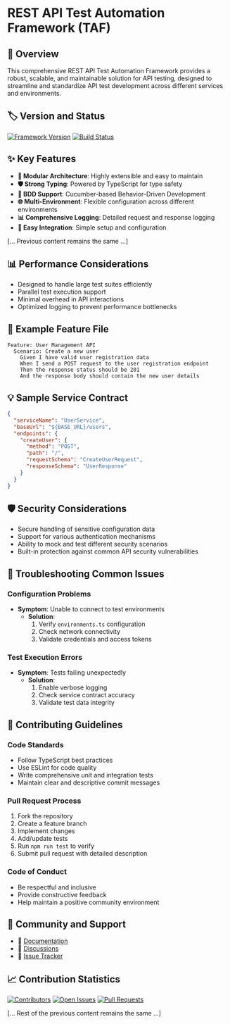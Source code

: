 # REST API Test Automation Framework (TAF)

## 🌟 Overview

This comprehensive REST API Test Automation Framework provides a robust, scalable, and maintainable solution for API testing, designed to streamline and standardize API test development across different services and environments.

## 🏷️ Version and Status

[![Framework Version](https://img.shields.io/badge/version-1.0.0-blue.svg)](https://github.com/juliaviluhina/taf_rest_api_result)
[![Build Status](https://img.shields.io/badge/build-passing-brightgreen.svg)](#)

## ✨ Key Features

- **🔧 Modular Architecture**: Highly extensible and easy to maintain
- **🛡️ Strong Typing**: Powered by TypeScript for type safety
- **🥒 BDD Support**: Cucumber-based Behavior-Driven Development
- **🌐 Multi-Environment**: Flexible configuration across different environments
- **📊 Comprehensive Logging**: Detailed request and response logging
- **🚀 Easy Integration**: Simple setup and configuration

[... Previous content remains the same ...]

## 📊 Performance Considerations

- Designed to handle large test suites efficiently
- Parallel test execution support
- Minimal overhead in API interactions
- Optimized logging to prevent performance bottlenecks

## 🔬 Example Feature File

```gherkin
Feature: User Management API
  Scenario: Create a new user
    Given I have valid user registration data
    When I send a POST request to the user registration endpoint
    Then the response status should be 201
    And the response body should contain the new user details
```

## 💡 Sample Service Contract

```json
{
  "serviceName": "UserService",
  "baseUrl": "${BASE_URL}/users",
  "endpoints": {
    "createUser": {
      "method": "POST",
      "path": "/",
      "requestSchema": "CreateUserRequest",
      "responseSchema": "UserResponse"
    }
  }
}
```

## 🛡️ Security Considerations

- Secure handling of sensitive configuration data
- Support for various authentication mechanisms
- Ability to mock and test different security scenarios
- Built-in protection against common API security vulnerabilities

## 🧰 Troubleshooting Common Issues

### Configuration Problems
- **Symptom**: Unable to connect to test environments
  - **Solution**: 
    1. Verify `environments.ts` configuration
    2. Check network connectivity
    3. Validate credentials and access tokens

### Test Execution Errors
- **Symptom**: Tests failing unexpectedly
  - **Solution**:
    1. Enable verbose logging
    2. Check service contract accuracy
    3. Validate test data integrity

## 🤝 Contributing Guidelines

### Code Standards
- Follow TypeScript best practices
- Use ESLint for code quality
- Write comprehensive unit and integration tests
- Maintain clear and descriptive commit messages

### Pull Request Process
1. Fork the repository
2. Create a feature branch
3. Implement changes
4. Add/update tests
5. Run `npm run test` to verify
6. Submit pull request with detailed description

### Code of Conduct
- Be respectful and inclusive
- Provide constructive feedback
- Help maintain a positive community environment

## 🌈 Community and Support

- 📖 [Documentation](https://github.com/juliaviluhina/taf_rest_api_result/wiki)
- 💬 [Discussions](https://github.com/juliaviluhina/taf_rest_api_result/discussions)
- 🐛 [Issue Tracker](https://github.com/juliaviluhina/taf_rest_api_result/issues)

## 📈 Contribution Statistics

[![Contributors](https://img.shields.io/github/contributors/juliaviluhina/taf_rest_api_result.svg)](#)
[![Open Issues](https://img.shields.io/github/issues/juliaviluhina/taf_rest_api_result.svg)](#)
[![Pull Requests](https://img.shields.io/github/issues-pr/juliaviluhina/taf_rest_api_result.svg)](#)

[... Rest of the previous content remains the same ...]
